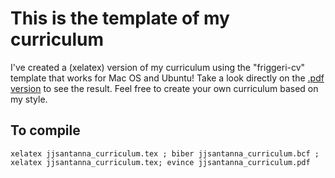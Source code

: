 # This is the template of my curriculum
I've created a (xelatex) version of my curriculum using the "friggeri-cv" template that works for Mac OS and Ubuntu! Take a look directly on the [.pdf version](jjsantanna_curriculum.pdf) to see the result. Feel free to create your own curriculum based on my style.

## To compile 
```
xelatex jjsantanna_curriculum.tex ; biber jjsantanna_curriculum.bcf ; xelatex jjsantanna_curriculum.tex; evince jjsantanna_curriculum.pdf 
```
